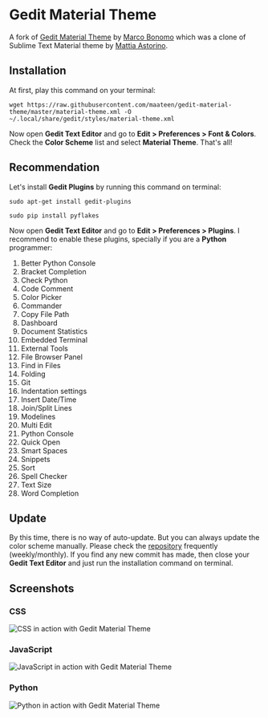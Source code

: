# Gedit Material Theme
A fork of [Gedit Material Theme](https://github.com/radel/gedit-material-theme) by [Marco Bonomo](https://github.com/radel) which was a clone of Sublime Text Material theme by [Mattia Astorino](http://equinsuocha.io/).

## Installation
At first, play this command on your terminal:
```
wget https://raw.githubusercontent.com/maateen/gedit-material-theme/master/material-theme.xml -O ~/.local/share/gedit/styles/material-theme.xml
```
Now open **Gedit Text Editor** and go to **Edit > Preferences > Font & Colors**. Check the **Color Scheme** list and select **Material Theme**. That's all!

## Recommendation
Let's install **Gedit Plugins** by running this command on terminal:
```
sudo apt-get install gedit-plugins
```
```
sudo pip install pyflakes
```
Now open **Gedit Text Editor** and go to **Edit > Preferences > Plugins**. I recommend to enable these plugins, specially if you are a **Python** programmer:

1. Better Python Console
2. Bracket Completion
3. Check Python
4. Code Comment
5. Color Picker
6. Commander
7. Copy File Path
8. Dashboard
9. Document Statistics
10. Embedded Terminal
11. External Tools
12. File Browser Panel
13. Find in Files
14. Folding
15. Git
16. Indentation settings
17. Insert Date/Time
18. Join/Split Lines
19. Modelines
20. Multi Edit
21. Python Console
22. Quick Open
23. Smart Spaces
24. Snippets
25. Sort
26. Spell Checker
27. Text Size
28. Word Completion

## Update
By this time, there is no way of auto-update. But you can always update the color scheme manually. Please check the [repository](https://github.com/maateen/gedit-material-theme) frequently (weekly/monthly). If you find any new commit has made, then close your **Gedit Text Editor** and just run the installation command on terminal.

## Screenshots
### CSS
![CSS  in action with Gedit Material Theme](https://s20.postimg.org/xdahqt7cd/Screenshot+from%202016-08-21%2003-55-00.png)
### JavaScript
![JavaScript  in action with Gedit Material Theme](https://s20.postimg.org/uhxejy3cd/Screenshot+from%202016-08-21%2003-55-44.png)
### Python
![Python in action with Gedit Material Theme](https://s20.postimg.org/wxumk1w19/Screenshot_from_2016_08_21_03_06_45.png)